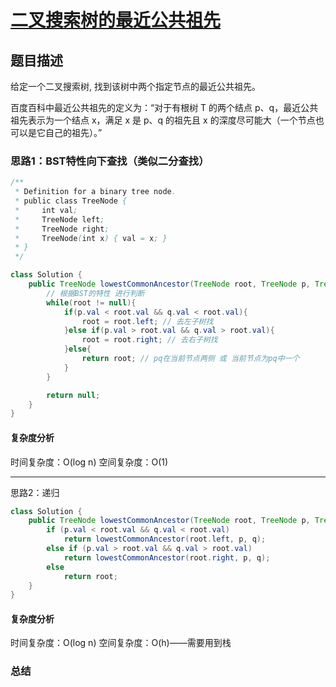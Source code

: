 # [二叉搜索树的最近公共祖先](二叉搜索树的最近公共祖先"[题目地址](https://leetcode.cn/problems/lowest-common-ancestor-of-a-binary-search-tree/description/)")

## 题目描述
给定一个二叉搜索树, 找到该树中两个指定节点的最近公共祖先。

百度百科中最近公共祖先的定义为：“对于有根树 T 的两个结点 p、q，最近公共祖先表示为一个结点 x，满足 x 是 p、q 的祖先且 x 的深度尽可能大（一个节点也可以是它自己的祖先）。”

### 思路1：BST特性向下查找（类似二分查找）


```java
/**
 * Definition for a binary tree node.
 * public class TreeNode {
 *     int val;
 *     TreeNode left;
 *     TreeNode right;
 *     TreeNode(int x) { val = x; }
 * }
 */

class Solution {
    public TreeNode lowestCommonAncestor(TreeNode root, TreeNode p, TreeNode q) {
        // 根据BST的特性 进行判断
        while(root != null){
            if(p.val < root.val && q.val < root.val){
                root = root.left; // 去左子树找
            }else if(p.val > root.val && q.val > root.val){
                root = root.right; // 去右子树找
            }else{
                return root; // pq在当前节点两侧 或 当前节点为pq中一个
            }
        }

        return null;
    }
}
```

#### 复杂度分析
时间复杂度：O(log n)
空间复杂度：O(1)

----

思路2：递归

```java
class Solution {
    public TreeNode lowestCommonAncestor(TreeNode root, TreeNode p, TreeNode q) {
        if (p.val < root.val && q.val < root.val)
            return lowestCommonAncestor(root.left, p, q);
        else if (p.val > root.val && q.val > root.val)
            return lowestCommonAncestor(root.right, p, q);
        else
            return root;
    }
}
```
#### 复杂度分析
时间复杂度：O(log n)
空间复杂度：O(h)——需要用到栈

### 总结
